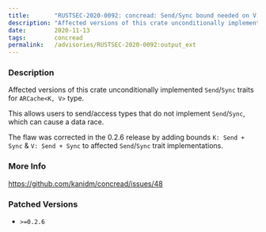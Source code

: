```yaml
---
title:       "RUSTSEC-2020-0092: concread: Send/Sync bound needed on V in `impl Send/Sync for ARCache<K, V>`"
description: "Affected versions of this crate unconditionally implemented SendSync traits for ARCacheK, V type. This allows users to sendaccess types that do not implement SendSync, which can cause a data race. The flaw was corrected in the 0.2.6 release by adding bounds K Send  Sync  V Send  Sync to affected SendSync trait implementations."
date:        2020-11-13
tags:        concread
permalink:   /advisories/RUSTSEC-2020-0092:output_ext
---
```


### Description

Affected versions of this crate unconditionally implemented `Send`/`Sync` traits for `ARCache<K, V>` type.

This allows users to send/access types that do not implement `Send`/`Sync`, which can cause a data race.

The flaw was corrected in the 0.2.6 release by adding bounds `K: Send + Sync` & `V: Send + Sync` to affected `Send`/`Sync` trait implementations.

### More Info

<https://github.com/kanidm/concread/issues/48>

### Patched Versions

- `>=0.2.6`


